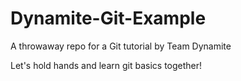 Dynamite-Git-Example
====================

A throwaway repo for a Git tutorial by Team Dynamite

Let's hold hands and learn git basics together!

